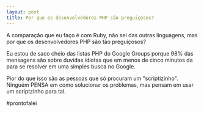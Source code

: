 ```yaml
---
layout: post
title: Por que os desenvolvedores PHP são preguiçosos?
---
```


A comparação que eu faço é com Ruby, não sei das outras linguagens, mas por que os desenvolvedores PHP são tão preguiçosos?

Eu estou de saco cheio das listas PHP do Google Groups porque 98% das mensagens são sobre duvidas idiotas que em menos de cinco minutos da para se resolver em uma simples busca no Google.

Pior do que isso são as pessoas que só procuram um "scriptizinho". Ninguém PENSA em como solucionar os problemas, mas pensam em usar um scriptzinho para tal.

#prontofalei
